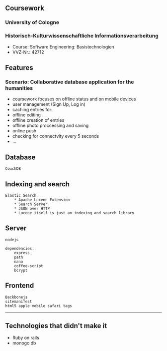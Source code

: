 ## Coursework ##
### University of Cologne ###
### Historisch-Kulturwissenschaftliche Informationsverarbeitung ###
 - Course: Software Engineering: Basistechnologien 
 - VVZ-Nr.: 42712

## Features ##

### Scenario: Collaborative database application for the humanities ###
* coursework focuses on offline status and on mobile devices
* user management (Sign Up, Log in)
* caching entries for:
* offline editing
* offline creation of entries
* offline photo proccessing and saving
* online push 
* checking for connectvity every 5 seconds
* ...

## Database ##
	CouchDB

## Indexing and search ##
	Elastic Search 
		* Apache Lucene Extension
		* Search Server
		* JSON over HTTP
		* Lucene itself is just an indexing and search library

## Server ##
	nodejs

	dependencies:
		express
        path
       	nano
        coffee-script
        bcrypt

## Frontend ##
	Backbonejs
	sitemanifest
	html5 apple mobile safari tags

---------------

## Technologies that didn't make it ##

* Ruby on rails
* monogo db








